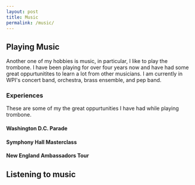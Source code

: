 ```yaml
---
layout: post
title: Music
permalink: /music/
---
```

<amp-img width="600" height="300" layout="responsive" src="/assets/images/trombone.png"></amp-img>
<h2 id="heading2">Playing Music</h2>
<p>Another one of my hobbies is music, in particular, I like to play the trombone. I have been playing for over four years now and have had some great oppurtunitites to learn a lot from other musicians. I am currently in WPI's concert band, orchestra, brass ensemble, and pep band.</p>

<h3 id="heading3">Experiences</h3>
<p>These are some of my the great oppurtunities I have had while playing trombone.</p>
<h4 id="heading4">Washington D.C. Parade</h4>
<h4 id="heading4">Symphony Hall Masterclass</h4>
<h4 id="heading4">New England Ambassadors Tour</h4>

<h2 id="heading2">Listening to music</h2>